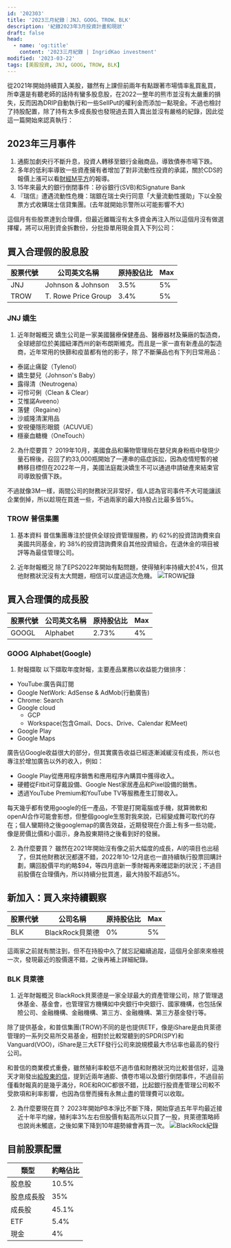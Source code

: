 ```yaml
---
id: '202303'
title: '2023三月紀錄｜JNJ、GOOG、TROW、BLK'
description: '紀錄2023年3月投資計畫和現狀'
draft: false
head:
  - name: 'og:title'
    content: '2023三月紀錄 | IngridKao investment'
modified: '2023-03-22'
tags: [美股投資, JNJ, GOOG, TROW, BLK]
---
```



從2021年開始持續買入美股，雖然有上課但前兩年有點跟著市場情率亂買亂買，所幸還是有聽老師的話持有蠻多股息股，在2022一整年的熊市並沒有太嚴重的損失，反而因為DRIP自動執行和一些SellPut的權利金而添加一點現金。不過也檢討了持股配置，除了持有太多成長股也發現過去買入賣出並沒有嚴格的紀錄，因此從這一篇開始來認真執行：

## 2023年三月事件
1. 通膨加劇央行不斷升息，投資人轉移至銀行金融商品，導致債券市場下跌。
2. 多年的低利率導致一些資產擁有者增加了對非流動性投資的承諾，關於CDS的報價上漲可以看[財經M平方](https://www.gvm.com.tw/article/100688)的報導。
3. 15年來最大的銀行倒閉事件：矽谷銀行(SVB)和Signature Bank
4. 『瑞信』遭遇流動性危機：瑞銀在瑞士央行同意「大量流動性援助」下以全股票方式收購瑞士信貸集團。(去年就開始示警所以可能影響不大)



這個月有些股票達到合理價，但最近離職沒有太多資金再注入所以這個月沒有做選擇權，將可以用到資金拆數份，分批掛單用現金買入下列公司：

## 買入合理假的股息股

|股票代號|公司英文名稱         |原持股佔比| Max |
|-------|-------------------|--------|-----|
|JNJ    |Johnson & Johnson  |3.5%    |5%   |
|TROW   |T. Rowe Price Group|3.4%    |5%   |

### JNJ 嬌生
1. 近年財報概況
嬌生公司是一家美國醫療保健產品、醫療器材及藥廠的製造商，全球總部位於美國紐澤西州的新布朗斯維克。而且是一家一直有新產品的製造商，近年常用的快篩和疫苗都有他的影子，除了不斷藥品也有下列日常用品：
-   泰諾止痛錠（Tylenol）
-   嬌生嬰兒（Johnson's Baby）
-   露得清（Neutrogena）
-   可伶可俐（Clean & Clear）
-   艾惟諾Aveeno）
-   落健（Regaine）
-   沙威隆清潔用品
-   安視優隱形眼鏡（ACUVUE）
-   穩豪血糖機（OneTouch）

2. 為什麼要買？
2019年10月，美國食品和藥物管理局在嬰兒爽身粉瓶中發現少量石棉後，召回了約33,000瓶開始了一連串的癌症訴訟，因為疫情短暫的被轉移目標但在2022年一月，美國法庭裁決嬌生不可以通過申請破產來結束官司導致股價下跌。

不過就像3M一樣，兩間公司的財務狀況非常好，個人認為官司事件不大可能讓該企業倒掉，所以趁現在買進一些，不過兩家的最大持股占比最多皆5%。



### TROW 普信集團
1. 基本資料
普信集團專注於提供全球投資管理服務，約 62%的投資諮詢費來自美國共同基金，約 38%的投資諮詢費來自其他投資組合。在退休金的項目被評等為最佳管理公司。

2. 近年財報概況
除了EPS2022年開始有點問題，使得殖利率持續大於4%，但其他財務狀況沒有太大問題，相信可以度過這次危機。
![TROW紀錄](https://www.tradingview.com/x/AIWFa4MW/)



## 買入合理價的成長股

|股票代號|公司英文名稱|原持股佔比| Max |
|-------|----------|--------|-----|
|GOOGL  |Alphabet  |2.73%   |4%   |

### GOOG Alphabet(Google)
1. 財報擷取
以下擷取年度財報，主要產品業務以收益能力做排序：

- YouTube:廣告與訂閱
- Google NetWork: AdSense & AdMob(行動廣告)
- Chrome: Search
- Google cloud
  - GCP
  - Workspace(包含Gmail、Docs、Drive、Calendar 和Meet)
- Google Play
- Google Maps

廣告佔Google收益很大的部分，但其實廣告收益已經逐漸減緩沒有成長，所以也專注於增加廣告以外的收入，例如：
* Google Play從應用程序銷售和應用程序內購買中獲得收入。
* 硬體從Fitbit可穿戴設備、Google Nest家居產品和Pixel設備的銷售。
* 透過YouTube Premium和YouTube TV等服務產生訂閱收入。

每天幾乎都有使用google的任一產品，不管是打開電腦或手機，就算微軟和openAI合作可能會影想，但整個google生態對我來說，已經變成舞可取代的存在；個人蠻期待之後googlemap的廣告效益，近期發現在介面上有多一些功能，像是房價比價和小圖示，身為股東期待之後看到好的發展。


2. 為什麼要買？
雖然在2021年開始沒有像之前大幅度的成長，AI的項目也出槌了，但其他財務狀況都還不錯，2022年10-12月底也一直持續執行股票回購計劃，購回股價平均約略$94，等四月底新一季財報再來確認新的狀況；不過目前股價在合理價內，所以持續分批買進，最大持股不超過5%。

## 新加入：買入來持續觀察
|股票代號|公司名稱         |原持股佔比| Max |
|-------|---------------|---------|-----|
|BLK    |BlackRock貝萊德 |0%       |5%   |

這兩家之前就有關注到，但不在持股中久了就忘記繼續追蹤，這個月全部來來檢視一次，發現最近的股價還不錯，之後再補上詳細紀錄。

### BLK 貝萊德
1. 近年財報概況
BlackRock貝萊德是一家全球最大的資產管理公司，除了管理退休基金、基金會，也管理官方機構如中央銀行中央銀行、國家機構，也包括保險公司、金融機構、金融機構、第三方、金融機構、第三方基金發行等。

除了提供基金，和普信集團(TROW)不同的是也提供ETF，像是iShare是由貝萊德管理的一系列交易所交易基金，相對於比較常聽到的SPDR(SPY)和Vanguard(VOO)，iShare是三大ETF發行公司來說規模最大市佔率也最高的發行公司。

和普信的商業模式重疊，雖然殖利率較低不過市值和財務狀況均比較普信好，這幾天才剛發出[給股東的信](https://www.blackrock.com/corporate/investor-relations/larry-fink-annual-chairmans-letter)，提到近兩年通膨、債卷市場以及銀行倒閉事件，不過目前僅看財報真的是幾乎滿分，ROE和ROIC都很不錯，比起銀行股資產管理公司較不受款項和利率影響，也因為信譽而擁有永無止盡的管理費可以收取。

2. 為什麼要現在買？
2023年開始PB本淨比不斷下降，開始穿過五年平均最近接近十年平均線，殖利率3%左右但股價有點高所以只買了一股，貝萊德策略師也說尚未觸底，之後如果下降到10年趨勢線會再買一次。
![BlackRock紀錄](https://www.tradingview.com/x/11dV63Vn/)




## 目前股票配置
|類型      |約略佔比|
|---------|---------|
|股息股    |10.5%    |
|股息成長股 |35%      |
|成長股    |45.1%    |
|ETF      |5.4%     |
|現金      |4%       |